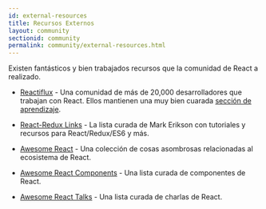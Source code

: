 ```yaml
---
id: external-resources
title: Recursos Externos
layout: community
sectionid: community
permalink: community/external-resources.html
---
```


Existen fantásticos y bien trabajados recursos que la comunidad de React a realizado.

- [Reactiflux](https://www.reactiflux.com/) - Una comunidad de más de 20,000 desarrolladores que trabajan con React. Ellos mantienen una muy bien cuarada [sección de aprendizaje](https://www.reactiflux.com/learning/).

- [React-Redux Links](https://github.com/markerikson/react-redux-links) - La lista curada de Mark Erikson con tutoriales y recursos para React/Redux/ES6 y más.

- [Awesome React](https://github.com/enaqx/awesome-react) - Una colección de cosas asombrosas relacionadas al ecosistema de React.

- [Awesome React Components](https://github.com/brillout/awesome-react-components) - Una lista curada de componentes de React.

- [Awesome React Talks](https://github.com/tiaanduplessis/awesome-react-talks) - Una lista curada de charlas de React.
